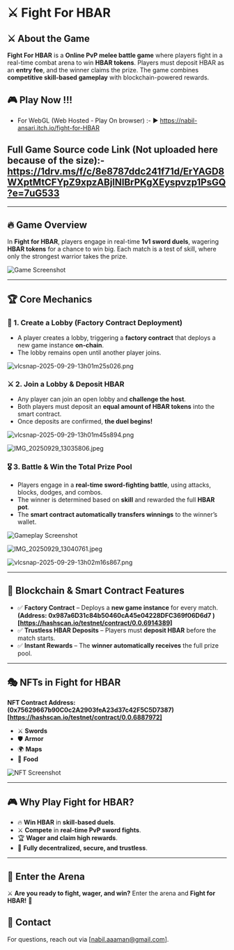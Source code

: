 
# ⚔️ Fight For HBAR  

## ⚔️ About the Game  
**Fight For HBAR** is a **Online PvP melee battle game** where players fight in a real-time combat arena to win **HBAR tokens**. Players must deposit HBAR as an **entry fee**, and the winner claims the prize. The game combines **competitive skill-based gameplay** with blockchain-powered rewards.  

## 🎮 Play Now !!!
- For WebGL (Web Hosted - Play On browser) :- ▶️ https://nabil-ansari.itch.io/fight-for-HBAR  

## Full Game Source code Link (Not uploaded here because of the size):- https://1drv.ms/f/c/8e8787ddc241f71d/ErYAGD8WXptMtCFYpZ9xpzABjlNlBrPKgXEyspvzp1PsGQ?e=7uG533
---

## 🔥 Game Overview  

In **Fight for HBAR**, players engage in real-time **1v1 sword duels**, wagering **HBAR tokens** for a chance to win big.
Each match is a test of skill, where only the strongest warrior takes the prize.

![Game Screenshot](https://cdn.dorahacks.io/static/files/199945af3f57220034ff6e84b1595b25.png)

---

## 🏆 Core Mechanics  

### 🏰 1. Create a Lobby (Factory Contract Deployment)  

- A player creates a lobby, triggering a **factory contract** that deploys a new game instance **on-chain**.  
- The lobby remains open until another player joins.

![vlcsnap-2025-09-29-13h01m25s026.png](https://cdn.dorahacks.io/static/files/19994635f6bf881b3cc590341a29ff65.png)

### ⚔️ 2. Join a Lobby & Deposit HBAR  

- Any player can join an open lobby and **challenge the host**.  
- Both players must deposit an **equal amount of HBAR tokens** into the smart contract.  
- Once deposits are confirmed, **the duel begins!**

![vlcsnap-2025-09-29-13h01m45s894.png](https://cdn.dorahacks.io/static/files/1999463af669958b0282dc74a91b8db8.png)

![IMG_20250929_13035806.jpeg](https://cdn.dorahacks.io/static/files/1999465f98629134f13b95e42dea2717.jpeg)

### 🎖️ 3. Battle & Win the Total Prize Pool  

- Players engage in a **real-time sword-fighting battle**, using attacks, blocks, dodges, and combos.  
- The winner is determined based on **skill** and rewarded the full **HBAR pot**.  
- The **smart contract automatically transfers winnings** to the winner’s wallet.

![Gameplay Screenshot](https://cdn.dorahacks.io/static/files/199945f2d97843bf4d869794857ac19d.png)

![IMG_20250929_13040761.jpeg](https://cdn.dorahacks.io/static/files/199946652542d8c4e9af5304a94a6207.jpeg)

![vlcsnap-2025-09-29-13h02m16s867.png](https://cdn.dorahacks.io/static/files/1999463fa1ef00a4bead2c3459e9869f.png)

---

## 🔗 Blockchain & Smart Contract Features  

- ✅ **Factory Contract** – Deploys a **new game instance** for every match.  **(Address: 0x987a6D31c84b50460cA45e04228DFC369f06D6d7 ) [https://hashscan.io/testnet/contract/0.0.6914389]**
- ✅ **Trustless HBAR Deposits** – Players must **deposit HBAR** before the match starts.  
- ✅ **Instant Rewards** – The **winner automatically receives** the full prize pool.

---

## 🎭 NFTs in Fight for HBAR  

**NFT Contract Address: (0x75629667b90C0c2A2903feA23d37c42F5C5D7387) [https://hashscan.io/testnet/contract/0.0.6887972]**

- ⚔️ **Swords**  
- 🛡️ **Armor**  
- 🌍 **Maps**  
- 🍗 **Food**

![NFT Screenshot](https://cdn.dorahacks.io/static/files/199945f8e87dc11409ee11f4c69943ca.png)

---

## 🎮 Why Play Fight for HBAR?  

- 🔥 **Win HBAR** in **skill-based duels**.  
- ⚔️ **Compete** in **real-time PvP sword fights**.  
- 🏆 **Wager and claim high rewards**.  
- 🔗 **Fully decentralized, secure, and trustless**.

---

## 🏅 Enter the Arena  

⚔️ **Are you ready to fight, wager, and win?**
Enter the arena and **Fight for HBAR!** 🏅

## 📩 Contact  
For questions, reach out via [nabil.aaaman@gmail.com].  

